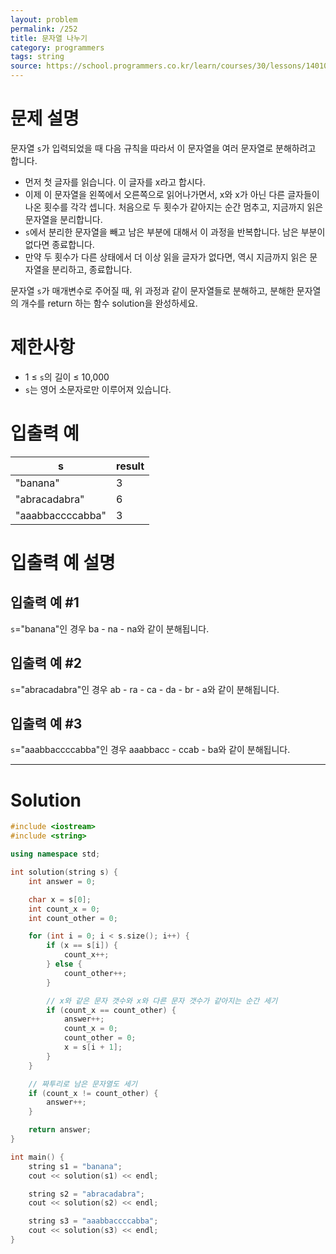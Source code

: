 ```yaml
---
layout: problem
permalink: /252
title: 문자열 나누기
category: programmers
tags: string
source: https://school.programmers.co.kr/learn/courses/30/lessons/140108
---
```


# 문제 설명

문자열 `s`가 입력되었을 때 다음 규칙을 따라서 이 문자열을 여러 문자열로 분해하려고 합니다.

- 먼저 첫 글자를 읽습니다. 이 글자를 x라고 합시다.
- 이제 이 문자열을 왼쪽에서 오른쪽으로 읽어나가면서, x와 x가 아닌 다른 글자들이 나온 횟수를 각각 셉니다. 처음으로 두 횟수가 같아지는 순간 멈추고, 지금까지 읽은 문자열을 분리합니다.
- `s`에서 분리한 문자열을 빼고 남은 부분에 대해서 이 과정을 반복합니다. 남은 부분이 없다면 종료합니다.
- 만약 두 횟수가 다른 상태에서 더 이상 읽을 글자가 없다면, 역시 지금까지 읽은 문자열을 분리하고, 종료합니다.

문자열 `s`가 매개변수로 주어질 때, 위 과정과 같이 문자열들로 분해하고, 분해한 문자열의 개수를 return 하는 함수 solution을 완성하세요.

# 제한사항

- 1 ≤ `s`의 길이 ≤ 10,000
- `s`는 영어 소문자로만 이루어져 있습니다.

# 입출력 예

| s | result |
| --- | --- |
| "banana" | 3 |
| "abracadabra" | 6 |
| "aaabbaccccabba" | 3 |

# 입출력 예 설명

## 입출력 예 #1

`s`="banana"인 경우 ba - na - na와 같이 분해됩니다.

## 입출력 예 #2

`s`="abracadabra"인 경우 ab - ra - ca - da - br - a와 같이 분해됩니다.

## 입출력 예 #3

`s`="aaabbaccccabba"인 경우 aaabbacc - ccab - ba와 같이 분해됩니다.

---

# Solution

```cpp
#include <iostream>
#include <string>

using namespace std;

int solution(string s) {
    int answer = 0;

    char x = s[0];
    int count_x = 0;
    int count_other = 0;

    for (int i = 0; i < s.size(); i++) {
        if (x == s[i]) {
            count_x++;
        } else {
            count_other++;
        }

        // x와 같은 문자 갯수와 x와 다른 문자 갯수가 같아지는 순간 세기
        if (count_x == count_other) {
            answer++;
            count_x = 0;
            count_other = 0;
            x = s[i + 1];
        }
    }

    // 짜투리로 남은 문자열도 세기
    if (count_x != count_other) {
        answer++;
    }

    return answer;
}

int main() {
    string s1 = "banana";
    cout << solution(s1) << endl;

    string s2 = "abracadabra";
    cout << solution(s2) << endl;

    string s3 = "aaabbaccccabba";
    cout << solution(s3) << endl;
}
```
